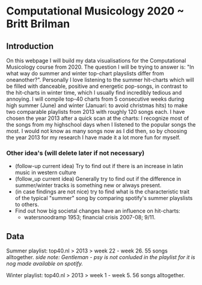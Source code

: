 # Computational Musicology 2020 ~ Britt Brilman

## Introduction
On this webpage I will build my data visualisations for the Computational Musicology course from 2020. The question I will be trying to answer is: "In what way do summer and winter top-chart playslists differ from oneanother?". Personally I love listening to the summer hit-charts which will be filled with danceable, positive and energetic pop-songs, in contrast to the hit-charts in winter time, which I usually find incredibly tedious and annoying. I will compile top-40 charts from 5 consecutive weeks during high summer (June) and winter (Januari: to avoid christmas hits) to make two comparable playlists from 2013 with roughly 120 songs each. I have chosen the year 2013 after a quick scan at the charts: I recognize most of the songs from my highschool days when I listened to the popular songs the most. I would not know as many songs now as I did then, so by choosing the year 2013 for my research I have made it a lot more fun for myself. 

### Other idea's (will delete later if not necessary)
- (follow-up current idea) Try to find out if there is an increase in latin music in western culture
- (follow_up current idea) Generally try to find out if the difference in summer/winter tracks is something new or always present.
- (in case findings are not nice) try to find what is the characteristic trait of the typical "summer" song by comparing spotify's summer playslists to others. 
- Find out how big societal changes have an influence on hit-charts:  
  - watersnoodramp 1953; financial crisis 2007-08; 9/11. 

## Data
Summer playlist: top40.nl > 2013 > week 22 - week 26. 55 songs alltogether. 
*side note: Gentleman - psy is not conluded in the playlist for it is nog made available on spotify.* 

Winter playlist: top40.nl > 2013 > week 1 - week 5. 56 songs alltogether. 
